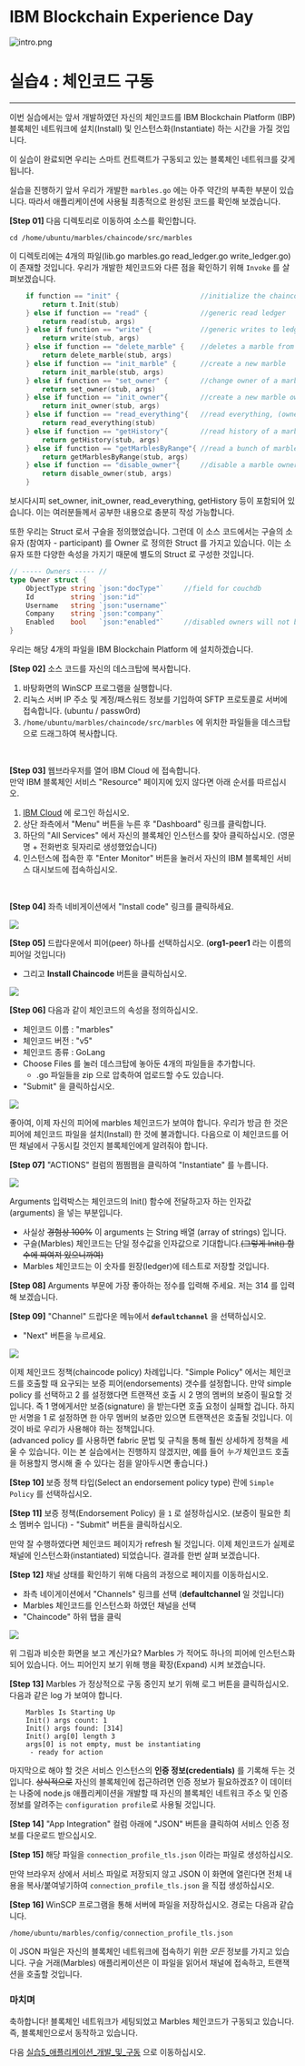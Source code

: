 # IBM Blockchain Experience Day  
![intro.png](./doc_images/intro.png)  
  
# 실습4 : 체인코드 구동

********

이번 실습에서는 앞서 개발하였던 자신의 체인코드를 IBM Blockchain Platform (IBP) 블록체인 네트워크에 설치(Install) 및 인스턴스화(Instantiate) 하는 시간을 가질 것입니다. 

이 실습이 완료되면 우리는 스마트 컨트랙트가 구동되고 있는 블록체인 네트워크를 갖게 됩니다. 

실습을 진행하기 앞서 우리가 개발한 `marbles.go` 에는 아주 약간의 부족한 부분이 있습니다. 따라서 애플리케이션에 사용될 최종적으로 완성된 코드를 확인해 보겠습니다.

**[Step 01]** 다음 디렉토리로 이동하여 소스를 확인합니다.

	cd /home/ubuntu/marbles/chaincode/src/marbles
	

이 디렉토리에는 4개의 파일(lib.go  marbles.go  read_ledger.go  write_ledger.go) 이 존재할 것입니다. 우리가 개발한 체인코드와 다른 점을 확인하기 위해 `Invoke` 를 살펴보겠습니다.

```go
	if function == "init" {                    //initialize the chaincode state, used as reset
		return t.Init(stub)
	} else if function == "read" {             //generic read ledger
		return read(stub, args)
	} else if function == "write" {            //generic writes to ledger
		return write(stub, args)
	} else if function == "delete_marble" {    //deletes a marble from state
		return delete_marble(stub, args)
	} else if function == "init_marble" {      //create a new marble
		return init_marble(stub, args)
	} else if function == "set_owner" {        //change owner of a marble
		return set_owner(stub, args)
	} else if function == "init_owner"{        //create a new marble owner
		return init_owner(stub, args)
	} else if function == "read_everything"{   //read everything, (owners + marbles + companies)
		return read_everything(stub)
	} else if function == "getHistory"{        //read history of a marble (audit)
		return getHistory(stub, args)
	} else if function == "getMarblesByRange"{ //read a bunch of marbles by start and stop id
		return getMarblesByRange(stub, args)
	} else if function == "disable_owner"{     //disable a marble owner from appearing on the UI
		return disable_owner(stub, args)
	}
```

보시다시피 set_owner, init_owner, read_everything, getHistory 등이 포함되어 있습니다. 이는 여러분들께서 공부한 내용으로 충분히 작성 가능합니다.

또한 우리는 Struct 로서 구슬을 정의했었습니다. 그런데 이 소스 코드에서는 구슬의 소유자 (참여자 - participant) 를 Owner 로 정의한 Struct 를 가지고 있습니다. 이는 소유자 또한 다양한 속성을 가지기 때문에 별도의 Struct 로 구성한 것입니다.

```go
// ----- Owners ----- //
type Owner struct {
	ObjectType string `json:"docType"`     //field for couchdb
	Id         string `json:"id"`
	Username   string `json:"username"`
	Company    string `json:"company"`
	Enabled    bool   `json:"enabled"`     //disabled owners will not be visible to the application
}
```

우리는 해당 4개의 파일을 IBM Blockchain Platform 에 설치하겠습니다.

**[Step 02]** 소스 코드를 자신의 데스크탑에 복사합니다.
1. 바탕화면의 WinSCP 프로그램을 실행합니다.
2. 리눅스 서버 IP 주소 및 계정/패스워드 정보를 기입하여 SFTP 프로토콜로 서버에 접속합니다. (ubuntu / passw0rd)
3. `/home/ubuntu/marbles/chaincode/src/marbles` 에 위치한 파일들을 데스크탑으로 드래그하여 복사합니다. 
</br>

**[Step 03]** 웹브라우저를 열어 IBM Cloud 에 접속합니다.  
만약 IBM 블록체인 서비스 "Resource" 페이지에 있지 않다면 아래 순서를 따르십시오.
1. [IBM Cloud](https://console.ng.bluemix.net) 에 로그인 하십시오.
2. 상단 좌측에서 "Menu" 버튼을 누른 후 "Dashboard" 링크를 클릭합니다.
3. 하단의 "All Services" 에서 자신의 블록체인 인스턴스를 찾아 클릭하십시오. (영문명 + 전화번호 뒷자리로 생성했었습니다)
4. 인스턴스에 접속한 후 "Enter Monitor" 버튼을 눌러서 자신의 IBM 블록체인 서비스 대시보드에 접속하십시오.  

</br>

**[Step 04]** 좌측 네비게이션에서 "Install code" 링크를 클릭하세요.  

![](/doc_images/ibc_deploy1.png)

**[Step 05]** 드랍다운에서 피어(peer) 하나를 선택하십시오. (**org1-peer1** 라는 이름의 피어일 것입니다)
- 그리고 **Install Chaincode** 버튼을 클릭하십시오.

![](/doc_images/ibc_deploy2.png)

**[Step 06]** 다음과 같이 체인코드의 속성을 정의하십시오.
- 체인코드 이름 : "marbles"
- 체인코드 버전 : "v5"
- 체인코드 종류 : GoLang
- Choose Files 를 눌러 데스크탑에 놓아둔 4개의 파일들을 추가합니다.
    - .go 파일들을 zip 으로 압축하여 업로드할 수도 있습니다.
- "Submit" 을 클릭하십시오.

![](/doc_images/ibc_deploy3.png)

좋아여, 이제 자신의 피어에 marbles 체인코드가 보여야 합니다.
우리가 방금 한 것은 피어에 체인코드 파일을 설치(Install) 한 것에 불과합니다. 다음으로 이 체인코드를 어떤 채널에서 구동시킬 것인지 블록체인에게 알려줘야 합니다.

**[Step 07]** "ACTIONS" 컬럼의 쩜쩜쩜을 클릭하여 "Instantiate" 를 누릅니다.

![](/doc_images/ibc_deploy4.png)

Arguments 입력박스는 체인코드의 Init() 함수에 전달하고자 하는 인자값(arguments) 을 넣는 부분입니다.
- 사실상 ~~경험상 100%~~ 이 arguments 는 String 배열 (array of strings) 입니다.    
- 구슬(Marbles) 체인코드는 단일 정수값을 인자값으로 기대합니다.~~(그렇게 Init() 함수에 짜여져 있으니까여)~~ 
- Marbles 체인코드는 이 숫자를 원장(ledger)에 테스트로 저장할 것입니다.

**[Step 08]** Arguments 부문에 가장 좋아하는 정수를 입력해 주세요. 저는 314 를 입력해 보겠습니다.

**[Step 09]** "Channel" 드랍다운 메뉴에서 **`defaultchannel`** 을 선택하십시오.
- "Next" 버튼을 누르세요.

![](/doc_images/ibc_deploy5.png)

이제 체인코드 정책(chaincode policy) 차례입니다. "Simple Policy" 에서는 체인코드를 호출할 때 요구되는 보증 피어(endorsements) 갯수를 설정합니다. 만약 simple policy 를 선택하고 2 를 설정했다면 트랜잭션 호출 시 2 명의 멤버의 보증이 필요할 것입니다. 즉 1 명에게서만 보증(signature) 을 받는다면 호출 요청이 실패할 겁니다. 하지만 서명을 1 로 설정하면 한 아무 멤버의 보증만 있으면 트랜잭션은 호출될 것입니다. 이것이 바로 우리가 사용해야 하는 정책입니다.  
(advanced policy 를 사용하면 fabric 문법 및 규칙을 통해 훨씬 상세하게 정책을 세울 수 있습니다. 이는 본 실습에서는 진행하지 않겠지만, 예를 들어 _누가_ 체인코드 호출을 허용할지 명시해 줄 수 있다는 점을 알아두시면 좋습니다.)

**[Step 10]** 보증 정책 타입(Select an endorsement policy type) 란에 `Simple Policy` 를 선택하십시오.

**[Step 11]** 보증 정책(Endorsement Policy) 을  `1` 로 설정하십시오. (보증이 필요한 최소 멤버수 입니다)
	- "Submit" 버튼을 클릭하십시오.

만약 잘 수행하였다면 체인코드 페이지가 refresh 될 것입니다. 이제 체인코드가 실제로 채널에 인스턴스화(instantiated) 되었습니다. 결과를 한번 살펴 보겠습니다.

**[Step 12]** 채널 상태를 확인하기 위해 다음의 과정으로 페이지를 이동하십시오.
- 좌측 네이게이션에서 "Channels" 링크를 선택 (**defaultchannel** 일 것입니다)
- Marbles 체인코드를 인스턴스화 하였던 채널을 선택 
- "Chaincode" 하위 탭을 클릭

![](/doc_images/ibc_deploy6.png)

위 그림과 비슷한 화면을 보고 계신가요? Marbles 가 적어도 하나의 피어에 인스턴스화 되어 있습니다. 어느 피어인지 보기 위해 행을 확장(Expand) 시켜 보겠습니다.

**[Step 13]** Marbles 가 정상적으로 구동 중인지 보기 위해 로그 버튼을 클릭하십시오. 다음과 같은 log 가 보여야 합니다.

```
    Marbles Is Starting Up
    Init() args count: 1
    Init() args found: [314]
    Init() arg[0] length 3
    args[0] is not empty, must be instantiating
     - ready for action
```

마지막으로 해야 할 것은 서비스 인스턴스의 **인증 정보(credentials)** 를 기록해 두는 것입니다. ~~상식적으로~~ 자신의 블록체인에 접근하려면 인증 정보가 필요하겠죠? 이 데이터는 나중에 node.js 애플리케이션을 개발할 때 자신의 블록체인 네트워크 주소 및 인증 정보를 알려주는 `configuration profile`로 사용될 것입니다.

**[Step 14]** "App Integration" 컬럼 아래에 "JSON" 버튼을 클릭하여 서비스 인증 정보를 다운로드 받으십시오.

**[Step 15]** 해당 파일을 `connection_profile_tls.json` 이라는 파일로 생성하십시오.

만약 브라우저 상에서 서비스 파일로 저장되지 않고 JSON 이 화면에 열린다면 전체 내용을 복사/붙여넣기하여 `connection_profile_tls.json` 을 직접 생성하십시오.

**[Step 16]** WinSCP 프로그램을 통해 서버에 파일을 저장하십시오. 경로는 다음과 같습니다.

	/home/ubuntu/marbles/config/connection_profile_tls.json

이 JSON 파일은 자신의 블록체인 네트워크에 접속하기 위한 _모든_ 정보를 가지고 있습니다. 구슬 거래(Marbles) 애플리케이션은 이 파일을 읽어서 채널에 접속하고, 트랜잭션을 호출할 것입니다.
  
### 마치며

축하합니다! 블록체인 네트워크가 세팅되었고 Marbles 체인코드가 구동되고 있습니다. 즉, 블록체인으로서 동작하고 있습니다.

다음 [실습5_애플리케이션_개발_및_구동](./실습5_애플리케이션_개발_및_구동.md) 으로 이동하십시오.
